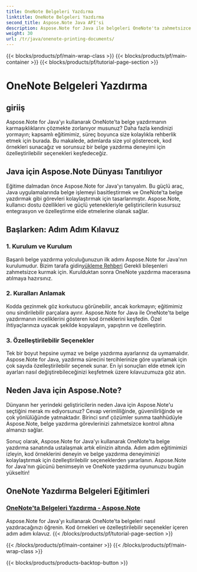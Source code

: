```yaml
---
title: OneNote Belgeleri Yazdırma
linktitle: OneNote Belgeleri Yazdırma
second_title: Aspose.Note Java API'si
description: Aspose.Note for Java ile belgeleri OneNote'ta zahmetsizce yazdırın. Bu eğitimler, sorunsuz belge yazdırma için adım adım rehberlik ve kod örnekleri sunar.
weight: 30
url: /tr/java/onenote-printing-documents/
---
```


{{< blocks/products/pf/main-wrap-class >}}
{{< blocks/products/pf/main-container >}}
{{< blocks/products/pf/tutorial-page-section >}}

# OneNote Belgeleri Yazdırma


## giriiş

Aspose.Note for Java'yı kullanarak OneNote'ta belge yazdırmanın karmaşıklıklarını çözmekte zorlanıyor musunuz? Daha fazla kendinizi yormayın; kapsamlı eğitimimiz, süreç boyunca size kolaylıkla rehberlik etmek için burada. Bu makalede, adımlarda size yol gösterecek, kod örnekleri sunacağız ve sorunsuz bir belge yazdırma deneyimi için özelleştirilebilir seçenekleri keşfedeceğiz.

## Java için Aspose.Note Dünyası Tanıtılıyor

Eğitime dalmadan önce Aspose.Note for Java'yı tanıyalım. Bu güçlü araç, Java uygulamalarında belge işlemeyi basitleştirmek ve OneNote'ta belge yazdırmak gibi görevleri kolaylaştırmak için tasarlanmıştır. Aspose.Note, kullanıcı dostu özellikleri ve güçlü yetenekleriyle geliştiricilerin kusursuz entegrasyon ve özelleştirme elde etmelerine olanak sağlar.

## Başlarken: Adım Adım Kılavuz

### 1. Kurulum ve Kurulum

 Başarılı belge yazdırma yolculuğunuzun ilk adımı Aspose.Note for Java'nın kurulumudur. Bizim tarafa gidin[yükleme Rehberi](https://releases.aspose.com/note/java/) Gerekli bileşenleri zahmetsizce kurmak için. Kurulduktan sonra OneNote yazdırma macerasına atılmaya hazırsınız.

### 2. Kuralları Anlamak

Kodda gezinmek göz korkutucu görünebilir, ancak korkmayın; eğitimimiz onu sindirilebilir parçalara ayırır. Aspose.Note for Java ile OneNote'ta belge yazdırmanın inceliklerini gösteren kod örneklerini keşfedin. Özel ihtiyaçlarınıza uyacak şekilde kopyalayın, yapıştırın ve özelleştirin.

### 3. Özelleştirilebilir Seçenekler

Tek bir boyut hepsine uymaz ve belge yazdırma ayarlarınız da uymamalıdır. Aspose.Note for Java, yazdırma sürecini tercihlerinize göre uyarlamak için çok sayıda özelleştirilebilir seçenek sunar. En iyi sonuçları elde etmek için ayarları nasıl değiştirebileceğinizi keşfetmek üzere kılavuzumuza göz atın.

## Neden Java için Aspose.Note?

Dünyanın her yerindeki geliştiricilerin neden Java için Aspose.Note'u seçtiğini merak mı ediyorsunuz? Cevap verimliliğinde, güvenilirliğinde ve çok yönlülüğünde yatmaktadır. Birinci sınıf çözümler sunma taahhüdüyle Aspose.Note, belge yazdırma görevlerinizi zahmetsizce kontrol altına almanızı sağlar.

Sonuç olarak, Aspose.Note for Java'yı kullanarak OneNote'ta belge yazdırma sanatında ustalaşmak artık elinizin altında. Adım adım eğitimimizi izleyin, kod örneklerini deneyin ve belge yazdırma deneyiminizi kolaylaştırmak için özelleştirilebilir seçeneklerden yararlanın. Aspose.Note for Java'nın gücünü benimseyin ve OneNote yazdırma oyununuzu bugün yükseltin!
## OneNote Yazdırma Belgeleri Eğitimleri
### [OneNote'ta Belgeleri Yazdırma - Aspose.Note](./print-documents/)
Aspose.Note for Java'yı kullanarak OneNote'ta belgeleri nasıl yazdıracağınızı öğrenin. Kod örnekleri ve özelleştirilebilir seçenekler içeren adım adım kılavuz.
{{< /blocks/products/pf/tutorial-page-section >}}

{{< /blocks/products/pf/main-container >}}
{{< /blocks/products/pf/main-wrap-class >}}

{{< blocks/products/products-backtop-button >}}

